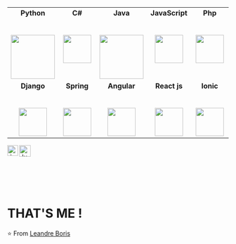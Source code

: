 <table>
  <tbody>
    <tr valign="top">
      <td width="20%" align="center">
	      <span><strong>Python</strong></span><br><br><br>
        <img height="100px" src="https://upload.wikimedia.org/wikipedia/commons/thumb/c/c3/Python-logo-notext.svg/1200px-Python-logo-notext.svg.png">
      </td>
      <td width="20%" align="center">
	      <span><strong>C#</strong></span><br><br><br>
        <img height="64px" src="https://cdn.svgporn.com/logos/c-sharp.svg">
      </td>
      <td width="20%" align="center">
        <span><strong>Java</strong></span><br><br><br>
        <img height="100px" src="https://upload.wikimedia.org/wikipedia/en/thumb/3/30/Java_programming_language_logo.svg/1200px-Java_programming_language_logo.svg.png">
      </td>
      <td width="20%" align="center">
        <span><strong>JavaScript</strong></span><br><br><br>
        <img height="64px" src="https://cdn.svgporn.com/logos/javascript.svg">
      </td>
      <td width="20%" align="center">
        <span><strong>Php</strong></span><br><br><br>
        <img height="64px" src="https://cdn.svgporn.com/logos/php.svg">
      </td>
     </tr>
    <tr valign="top">
       <td width="20%" align="center">
        <span><strong>Django</strong></span><br><br><br>
        <img height="64px" src="https://encrypted-tbn0.gstatic.com/images?q=tbn%3AANd9GcRlHpEsRq4pIo4vTLAn24qGNwG41dFdXLJwsQ&usqp=CAU">
      </td>
      <td width="20%" align="center">
        <span><strong>Spring</strong></span><br><br><br>
        <img height="64px" src="https://cdn.svgporn.com/logos/spring-icon.svg">
      </td>
      <td width="20%" align="center">
        <span><strong>Angular</strong></span><br><br><br>
        <img height="64px" src="https://cdn.svgporn.com/logos/angular.svg">
      </td>
      <td width="20%" align="center">
        <span><strong>React js</strong></span><br><br><br>
        <img height="64px" src="https://cdn.svgporn.com/logos/react.svg">
      </td>
      <td width="20%" align="center">
        <span><strong>Ionic</strong></span><br><br><br>
        <img height="64px" src="https://cdn.svgporn.com/logos/ionic-icon.svg">
      </td>    
    </tr>
  </tbody>
</table>



  <a href="https://www.linkedin.com/in/l%C3%A9andre-boris-wangrawa-925716205/">
    <img align="left" alt="Jugal Bhatt | Linkedin" width="24px" src="https://github.com/TheDudeThatCode/TheDudeThatCode/blob/master/Assets/Linkedin.svg" />
  </a>
  <a href="mailto:leandreboris09@gmail.com">
    <img align="left" alt="Jugal Bhatt | Gmail" width="26px" src="https://github.com/TheDudeThatCode/TheDudeThatCode/blob/master/Assets/Gmail.svg" />
  </a>
  
<br>



<br><br><br><br>

# THAT'S ME !

⭐️ From [Leandre Boris](https://github.com/leandreboris)
